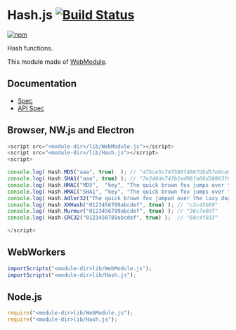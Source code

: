 # Hash.js [![Build Status](https://travis-ci.org/uupaa/Hash.js.svg)](https://travis-ci.org/uupaa/Hash.js)

[![npm](https://nodei.co/npm/uupaa.hash.js.svg?downloads=true&stars=true)](https://nodei.co/npm/uupaa.hash.js/)

Hash functions.

This module made of [WebModule](https://github.com/uupaa/WebModule).

## Documentation
- [Spec](https://github.com/uupaa/Hash.js/wiki/)
- [API Spec](https://github.com/uupaa/Hash.js/wiki/Hash)

## Browser, NW.js and Electron

```js
<script src="<module-dir>/lib/WebModule.js"></script>
<script src="<module-dir>/lib/Hash.js"></script>
<script>

console.log( Hash.MD5("aaa", true)  ); // "47bce5c74f589f4867dbd57e9ca9f808"
console.log( Hash.SHA1("aaa", true) ); // "7e240de74fb1ed08fa08d38063f6a6a91462a815"
console.log( Hash.HMAC("MD5",  "key", "The quick brown fox jumps over the lazy dog", true) ); // "80070713463e7749b90c2dc24911e275"
console.log( Hash.HMAC("SHA1", "key", "The quick brown fox jumps over the lazy dog", true) ); // "de7c9b85b8b78aa6bc8a7a36f70a90701c9db4d9"
console.log( Hash.Adler32("The quick brown fox jumped over the lazy dogs.\n", true) ); // "9de210db"
console.log( Hash.XXHash("0123456789abcdef", true) ); // "c2c45b69"
console.log( Hash.Murmur("0123456789abcdef", true) ); // "36c7e0df"
console.log( Hash.CRC32("0123456789abcdef", true) );  // "68c4f033"

</script>
```

## WebWorkers

```js
importScripts("<module-dir>lib/WebModule.js");
importScripts("<module-dir>lib/Hash.js");

```

## Node.js

```js
require("<module-dir>lib/WebModule.js");
require("<module-dir>lib/Hash.js");

```

